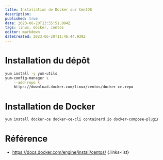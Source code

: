 ```yaml
---
title: Installation de Docker sur CentOS
description: 
published: true
date: 2023-06-20T13:55:51.004Z
tags: linux, docker, centos
editor: markdown
dateCreated: 2023-06-20T11:46:44.939Z
---
```


# Installation du dépôt
```bash
yum install -y yum-utils
yum-config-manager \
    --add-repo \
    https://download.docker.com/linux/centos/docker-ce.repo
```
# Installation de Docker
```bash
yum install docker-ce docker-ce-cli containerd.io docker-compose-plugin
```

# Référence
- https://docs.docker.com/engine/install/centos/
{.links-list}